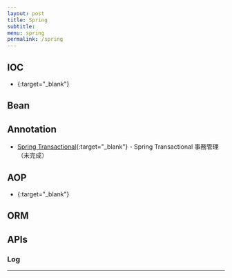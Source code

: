```yaml
---
layout: post
title: Spring
subtitle:
menu: spring
permalink: /spring
---
```


## IOC

- [](){:target="_blank"}

## Bean



## Annotation

- [Spring Transactional](){:target="_blank"} - Spring Transactional 事務管理（未完成）

## AOP

- [](){:target="_blank"}

## ORM



## APIs

### Log



---
